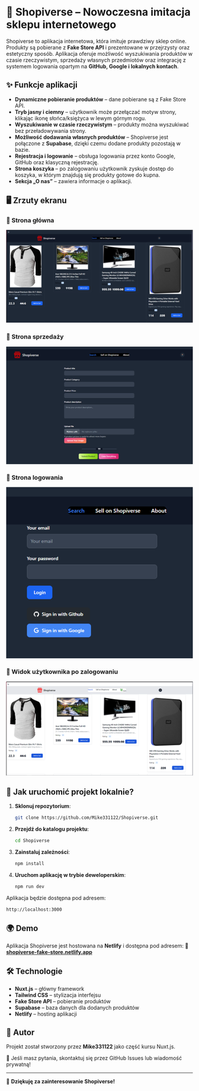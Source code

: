 # 🏬 Shopiverse – Nowoczesna imitacja sklepu internetowego

Shopiverse to aplikacja internetowa, która imituje prawdziwy sklep online. Produkty są pobierane z **Fake Store API** i prezentowane w przejrzysty oraz estetyczny sposób. Aplikacja oferuje możliwość wyszukiwania produktów w czasie rzeczywistym, sprzedaży własnych przedmiotów oraz integrację z systemem logowania opartym na **GitHub, Google i lokalnych kontach**.

## ✨ Funkcje aplikacji

- **Dynamiczne pobieranie produktów** – dane pobierane są z Fake Store API.
- **Tryb jasny i ciemny** – użytkownik może przełączać motyw strony, klikając ikonę słońca/księżyca w lewym górnym rogu.
- **Wyszukiwanie w czasie rzeczywistym** – produkty można wyszukiwać bez przeładowywania strony.
- **Możliwość dodawania własnych produktów** – Shopiverse jest połączone z **Supabase**, dzięki czemu dodane produkty pozostają w bazie.
- **Rejestracja i logowanie** – obsługa logowania przez konto Google, GitHub oraz klasyczną rejestrację.
- **Strona koszyka** – po zalogowaniu użytkownik zyskuje dostęp do koszyka, w którym znajdują się produkty gotowe do kupna.
- **Sekcja „O nas”** – zawiera informacje o aplikacji.

## 🖥️ Zrzuty ekranu

### 📌 Strona główna
![Shopiverse Home](./public/GitHub/Strona-startowa.png)

### 🛒 Strona sprzedaży
![Shopiverse Sell Page](./public/GitHub/Strona-sprzedazy.png)

### 🔑 Strona logowania
![Shopiverse Login](./public/GitHub/Strona-logowania.png)

### 👤 Widok użytkownika po zalogowaniu
![Shopiverse User Logged In](./public/GitHub/Zalogowany-uzytkownik.png)

## 🚀 Jak uruchomić projekt lokalnie?

1. **Sklonuj repozytorium**:
   ```sh
   git clone https://github.com/Mike331122/Shopiverse.git
   ```

2. **Przejdź do katalogu projektu**:
   ```sh
   cd Shopiverse
   ```

3. **Zainstaluj zależności**:
   ```sh
   npm install
   ```

4. **Uruchom aplikację w trybie deweloperskim**:
   ```sh
   npm run dev
   ```

Aplikacja będzie dostępna pod adresem:
```
http://localhost:3000
```

## 🌍 Demo
Aplikacja Shopiverse jest hostowana na **Netlify** i dostępna pod adresem:
🔗 **[shopiverse-fake-store.netlify.app](https://shopiverse-fake-store.netlify.app)**

## 🛠️ Technologie
- **Nuxt.js** – główny framework
- **Tailwind CSS** – stylizacja interfejsu
- **Fake Store API** – pobieranie produktów
- **Supabase** – baza danych dla dodanych produktów
- **Netlify** – hosting aplikacji

## 📌 Autor
Projekt został stworzony przez **Mike331122** jako część kursu Nuxt.js.

📧 Jeśli masz pytania, skontaktuj się przez GitHub Issues lub wiadomość prywatną!

---

🎉 **Dziękuję za zainteresowanie Shopiverse!**
